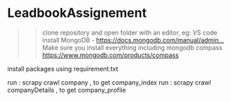 # LeadbookAssignement

>>clone repository and open folder with an editor, eg: VS code
install MongoDB - https://docs.mongodb.com/manual/admin...​
Make sure you install everything including mongodb compass https://www.mongodb.com/products/compass​

install packages using requirement.txt

run : scrapy crawl company , to get company_index
run : scrapy crawl companyDetails , to get company_profile

